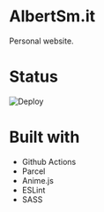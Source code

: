 # AlbertSm.it

Personal website.

# Status

![Deploy](https://github.com/AlbertSmit/AlbertSm.it/workflows/Deploy/badge.svg)

# Built with

- Github Actions
- Parcel
- Anime.js
- ESLint
- SASS
